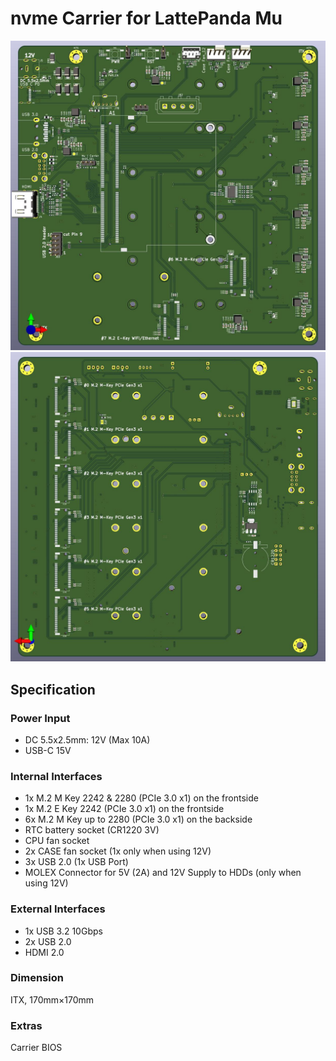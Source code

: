 # nvme Carrier for LattePanda Mu

<img src="./front.jpg" width="512"/>

<img src="./back.jpg" width="512"/>

## Specification

### Power Input

- DC 5.5x2.5mm: 12V (Max 10A)
- USB-C 15V

### Internal Interfaces

- 1x M.2 M Key 2242 & 2280 (PCIe 3.0 x1) on the frontside
- 1x M.2 E Key 2242 (PCIe 3.0 x1) on the frontside
- 6x M.2 M Key up to 2280 (PCIe 3.0 x1) on the backside
- RTC battery socket (CR1220 3V)
- CPU fan socket
- 2x CASE fan socket (1x only when using 12V)
- 3x USB 2.0 (1x USB Port)
- MOLEX Connector for 5V (2A) and 12V Supply to HDDs (only when using 12V)

### External Interfaces

- 1x USB 3.2 10Gbps
- 2x USB 2.0
- HDMI 2.0

### Dimension

ITX, 170mm×170mm

### Extras

Carrier BIOS
